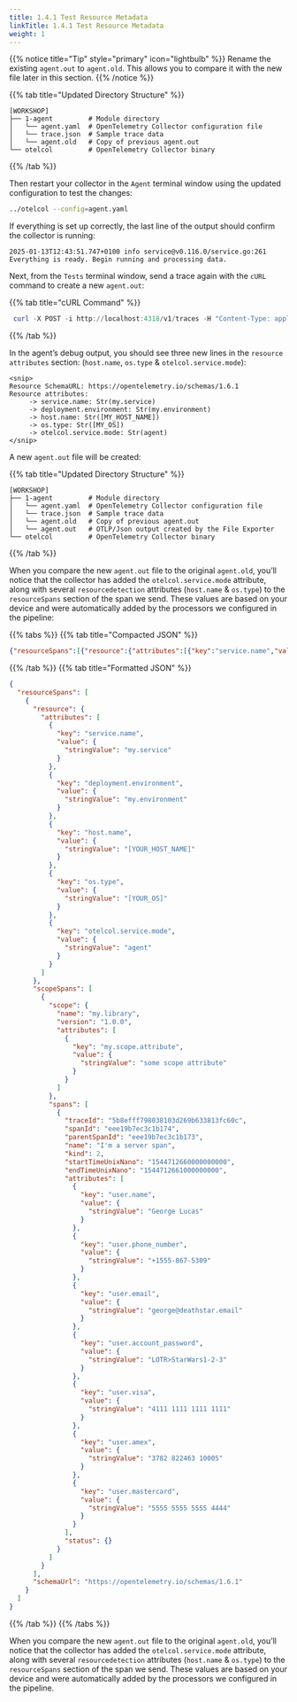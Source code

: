 ```yaml
---
title: 1.4.1 Test Resource Metadata
linkTitle: 1.4.1 Test Resource Metadata
weight: 1
---
```

{{% notice title="Tip" style="primary" icon="lightbulb" %}}
Rename the existing `agent.out` to `agent.old`. This allows you to compare it with the new file later in this section.
{{% /notice %}}

{{% tab title="Updated Directory Structure" %}}

```text
[WORKSHOP]
├── 1-agent         # Module directory
│   └── agent.yaml  # OpenTelemetry Collector configuration file
│   └── trace.json  # Sample trace data
│   └── agent.old   # Copy of previous agent.out
└── otelcol         # OpenTelemetry Collector binary
```

{{% /tab %}}

Then restart your collector in the `Agent` terminal window using the updated configuration to test the changes:

```bash
../otelcol --config=agent.yaml
```

If everything is set up correctly, the last line of the output should confirm the collector is running:

```text
2025-01-13T12:43:51.747+0100 info service@v0.116.0/service.go:261 Everything is ready. Begin running and processing data.
```

Next, from the `Tests` terminal window, send a trace again with the `cURL` command to create a new `agent.out`:

{{% tab title="cURL Command" %}}

```ps1
 curl -X POST -i http://localhost:4318/v1/traces -H "Content-Type: application/json" -d "@trace.json"
```

{{% /tab %}}

In the agent’s debug output, you should see three new lines in the `resource attributes` section: (`host.name`, `os.type` & `otelcol.service.mode`):

```text
<snip>
Resource SchemaURL: https://opentelemetry.io/schemas/1.6.1
Resource attributes:
     -> service.name: Str(my.service)
     -> deployment.environment: Str(my.environment)
     -> host.name: Str([MY_HOST_NAME])
     -> os.type: Str([MY_OS])
     -> otelcol.service.mode: Str(agent)
</snip>
```

A new `agent.out` file will be created:

{{% tab title="Updated Directory Structure" %}}

```text
[WORKSHOP]
├── 1-agent         # Module directory
│   └── agent.yaml  # OpenTelemetry Collector configuration file
│   └── trace.json  # Sample trace data
│   └── agent.old   # Copy of previous agent.out
│   └── agent.out   # OTLP/Json output created by the File Exporter
└── otelcol         # OpenTelemetry Collector binary
```

{{% /tab %}}

When you compare the new `agent.out` file to the original `agent.old`, you’ll notice that the collector has added the `otelcol.service.mode` attribute, along with several `resourcedetection` attributes (`host.name` & `os.type`) to the `resourceSpans` section of the span we send. These values are based on your device and were automatically added by the processors we configured in the pipeline:

{{% tabs %}}
{{% tab title="Compacted JSON" %}}

```json
{"resourceSpans":[{"resource":{"attributes":[{"key":"service.name","value":{"stringValue":"my.service"}},{"key":"deployment.environment","value":{"stringValue":"my.environment"}},{"key":"host.name","value":{"stringValue":"[YOUR_HOST_NAME]"}},{"key":"os.type","value":{"stringValue":"[YOUR_OS]"}},{"key":"otelcol.service.mode","value":{"stringValue":"agent"}}]},"scopeSpans":[{"scope":{"name":"my.library","version":"1.0.0","attributes":[{"key":"my.scope.attribute","value":{"stringValue":"some scope attribute"}}]},"spans":[{"traceId":"5b8efff798038103d269b633813fc60c","spanId":"eee19b7ec3c1b174","parentSpanId":"eee19b7ec3c1b173","name":"I'm a server span","kind":2,"startTimeUnixNano":"1544712660000000000","endTimeUnixNano":"1544712661000000000","attributes":[{"key":"user.name","value":{"stringValue":"George Lucas"}},{"key":"user.phone_number","value":{"stringValue":"+1555-867-5309"}},{"key":"user.email","value":{"stringValue":"george@deathstar.email"}},{"key":"user.account_password","value":{"stringValue":"LOTR\u003eStarWars1-2-3"}},{"key":"user.visa","value":{"stringValue":"4111 1111 1111 1111"}},{"key":"user.amex","value":{"stringValue":"3782 822463 10005"}},{"key":"user.mastercard","value":{"stringValue":"5555 5555 5555 4444"}}],"status":{}}]}],"schemaUrl":"https://opentelemetry.io/schemas/1.6.1"}]}
```

{{% /tab %}}
{{% tab title="Formatted JSON" %}}

```json
{
  "resourceSpans": [
    {
      "resource": {
        "attributes": [
          {
            "key": "service.name",
            "value": {
              "stringValue": "my.service"
            }
          },
          {
            "key": "deployment.environment",
            "value": {
              "stringValue": "my.environment"
            }
          },
          {
            "key": "host.name",
            "value": {
              "stringValue": "[YOUR_HOST_NAME]"
            }
          },
          {
            "key": "os.type",
            "value": {
              "stringValue": "[YOUR_OS]"
            }
          },
          {
            "key": "otelcol.service.mode",
            "value": {
              "stringValue": "agent"
            }
          }
        ]
      },
      "scopeSpans": [
        {
          "scope": {
            "name": "my.library",
            "version": "1.0.0",
            "attributes": [
              {
                "key": "my.scope.attribute",
                "value": {
                  "stringValue": "some scope attribute"
                }
              }
            ]
          },
          "spans": [
            {
              "traceId": "5b8efff798038103d269b633813fc60c",
              "spanId": "eee19b7ec3c1b174",
              "parentSpanId": "eee19b7ec3c1b173",
              "name": "I'm a server span",
              "kind": 2,
              "startTimeUnixNano": "1544712660000000000",
              "endTimeUnixNano": "1544712661000000000",
              "attributes": [
                {
                  "key": "user.name",
                  "value": {
                    "stringValue": "George Lucas"
                  }
                },
                {
                  "key": "user.phone_number",
                  "value": {
                    "stringValue": "+1555-867-5309"
                  }
                },
                {
                  "key": "user.email",
                  "value": {
                    "stringValue": "george@deathstar.email"
                  }
                },
                {
                  "key": "user.account_password",
                  "value": {
                    "stringValue": "LOTR>StarWars1-2-3"
                  }
                },
                {
                  "key": "user.visa",
                  "value": {
                    "stringValue": "4111 1111 1111 1111"
                  }
                },
                {
                  "key": "user.amex",
                  "value": {
                    "stringValue": "3782 822463 10005"
                  }
                },
                {
                  "key": "user.mastercard",
                  "value": {
                    "stringValue": "5555 5555 5555 4444"
                  }
                }
              ],
              "status": {}
            }
          ]
        }
      ],
      "schemaUrl": "https://opentelemetry.io/schemas/1.6.1"
    }
  ]
}
```

{{% /tab %}}
{{% /tabs %}}

When you compare the new `agent.out` file to the original `agent.old`, you’ll notice that the collector has added the `otelcol.service.mode` attribute, along with several `resourcedetection` attributes (`host.name` & `os.type`) to the `resourceSpans` section of the span we send. These values are based on your device and were automatically added by the processors we configured in the pipeline.
